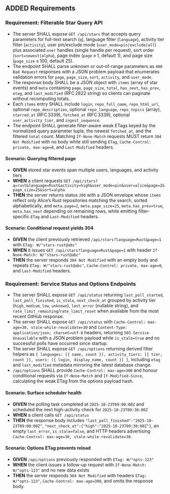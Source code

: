 ## ADDED Requirements
### Requirement: Filterable Star Query API
- The server SHALL expose `GET /api/stars` that accepts query parameters for full-text search (`q`), language filter (`language`), activity tier filter (`activity`), user pin/exclude mode (`user_mode=pin|exclude|all`) plus associated `user` handles (single handle per request), sort order (`sort=newest|alpha`), page index (`page` ≥ 1, default 1), and page size (`page_size` ≤ 100, default 25).
- The endpoint SHALL parse unknown or out-of-range parameters as `400 Bad Request` responses with a JSON problem payload that enumerates validation errors for `page`, `page_size`, `sort`, `activity`, and `user_mode`.
- The response body SHALL be a JSON object with `items` (array of star events) and `meta` containing `page`, `page_size`, `total`, `has_next`, `has_prev`, `etag`, and `last_modified` (RFC 2822 string) so clients can paginate without recomputing totals.
- Each `items` entry SHALL include `login`, `repo_full_name`, `repo_html_url`, optional `repo_description`, optional `repo_language`, `repo_topics` (array), `starred_at` (RFC 3339), `fetched_at` (RFC 3339), optional `user_activity_tier`, and `ingest_sequence`.
- The endpoint SHALL generate filter-aware weak ETags keyed by the normalized query parameter tuple, the newest `fetched_at`, and the filtered `total` count. Matching `If-None-Match` requests MUST return `304 Not Modified` with no body while still sending `ETag`, `Cache-Control: private, max-age=0`, and `Last-Modified` headers.

#### Scenario: Querying filtered page
- **GIVEN** stored star events span multiple users, languages, and activity tiers
- **WHEN** a client requests `GET /api/stars?q=rust&language=Rust&activity=high&user_mode=pin&user=alice&page=2&page_size=25&sort=alpha`
- **THEN** the server returns status `200` with a JSON envelope whose `items` reflect only Alice’s Rust repositories matching the search, sorted alphabetically, and `meta.page=2`, `meta.page_size=25`, `meta.has_prev=true`, `meta.has_next` depending on remaining rows, while emitting filter-specific `ETag` and `Last-Modified` headers.

#### Scenario: Conditional request yields 304
- **GIVEN** the client previously retrieved `/api/stars?language=Rust&page=1` with `ETag: W/"stars-rust@abc"`
- **WHEN** it issues `GET /api/stars?language=Rust&page=1` with header `If-None-Match: W/"stars-rust@abc"`
- **THEN** the server responds `304 Not Modified` with an empty body and repeats `ETag: W/"stars-rust@abc"`, `Cache-Control: private, max-age=0`, and `Last-Modified` headers.

### Requirement: Service Status and Options Endpoints
- The server SHALL expose `GET /api/status` returning `last_poll_started`, `last_poll_finished`, `is_stale`, `next_check_at` grouped by activity tier (`high`, `medium`, `low`, `unknown`), `last_error` (nullable string), and `rate_limit_remaining`/`rate_limit_reset` when available from the most recent GitHub response.
- The server SHALL expose `GET /api/status` with `Cache-Control: max-age=30, stale-while-revalidate=30` and `Content-Type: application/json; charset=utf-8` headers, returning `503 Service Unavailable` with a JSON problem payload while `is_stale=true` and no successful polls have occurred since startup.
- The server SHALL expose `GET /api/options` returning derived filter helpers as `{ languages: [{ name, count }], activity_tiers: [{ tier, count }], users: [{ login, display_name, count }] }`, including `etag` and `last_modified` metadata mirroring the latest database change.
- `/api/options` SHALL provide `Cache-Control: max-age=300` and honour conditional requests via `If-None-Match` and `If-Modified-Since`, calculating the weak ETag from the options payload hash.

#### Scenario: Surface scheduler health
- **GIVEN** the polling task completed at `2025-10-23T09:00:00Z` and scheduled the next high-activity check for `2025-10-23T09:30:00Z`
- **WHEN** a client calls `GET /api/status`
- **THEN** the response body includes `"last_poll_finished":"2025-10-23T09:00:00Z"`, `"next_check_at":{"high":"2025-10-23T09:30:00Z"}`, an empty `last_error`, `is_stale=false`, and HTTP headers advertising `Cache-Control: max-age=30, stale-while-revalidate=30`.

#### Scenario: Options ETag prevents reload
- **GIVEN** `/api/options` previously responded with `ETag: W/"opts-123"`
- **WHEN** the client issues a follow-up request with `If-None-Match: W/"opts-123"` and no new data exists
- **THEN** the server responds `304 Not Modified` with headers `ETag: W/"opts-123"`, `Cache-Control: max-age=300`, and omits the response body.
